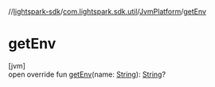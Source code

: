 //[lightspark-sdk](../../../index.md)/[com.lightspark.sdk.util](../index.md)/[JvmPlatform](index.md)/[getEnv](get-env.md)

# getEnv

[jvm]\
open override fun [getEnv](get-env.md)(name: [String](https://kotlinlang.org/api/latest/jvm/stdlib/kotlin/-string/index.html)): [String](https://kotlinlang.org/api/latest/jvm/stdlib/kotlin/-string/index.html)?
